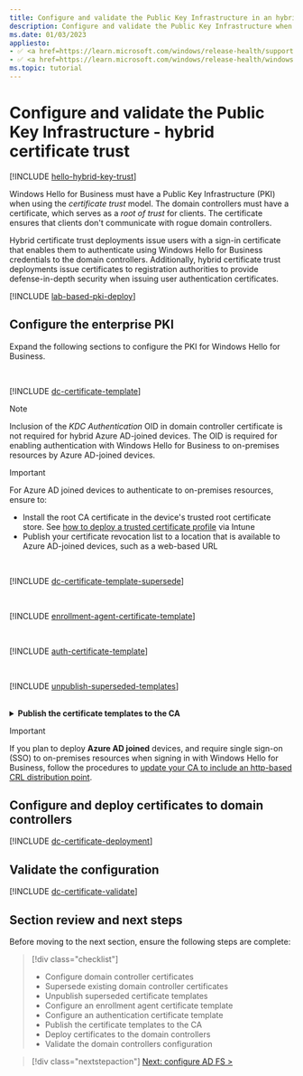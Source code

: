 ```yaml
---
title: Configure and validate the Public Key Infrastructure in an hybrid certificate trust model
description: Configure and validate the Public Key Infrastructure when deploying Windows Hello for Business in a hybrid certificate trust model.
ms.date: 01/03/2023
appliesto: 
- ✅ <a href=https://learn.microsoft.com/windows/release-health/supported-versions-windows-client target=_blank>Windows 10 and later</a>
- ✅ <a href=https://learn.microsoft.com/windows/release-health/windows-server-release-info target=_blank>Windows Server 2016 and later</a>
ms.topic: tutorial
---
```

# Configure and validate the Public Key Infrastructure - hybrid certificate trust

[!INCLUDE [hello-hybrid-key-trust](./includes/hello-on-premises-cert-trust.md)]

Windows Hello for Business must have a Public Key Infrastructure (PKI) when using the *certificate trust* model. The domain controllers must have a certificate, which serves as a *root of trust* for clients. The certificate ensures that clients don't communicate with rogue domain controllers.

Hybrid certificate trust deployments issue users with a sign-in certificate that enables them to authenticate using Windows Hello for Business credentials to the domain controllers. Additionally, hybrid certificate trust deployments issue certificates to registration authorities to provide defense-in-depth security when issuing user authentication certificates.

[!INCLUDE [lab-based-pki-deploy](includes/lab-based-pki-deploy.md)]

## Configure the enterprise PKI

Expand the following sections to configure the PKI for Windows Hello for Business.

<br>

[!INCLUDE [dc-certificate-template](includes/dc-certificate-template.md)]

> [!NOTE]
> Inclusion of the *KDC Authentication* OID in domain controller certificate is not required for hybrid Azure AD-joined devices. The OID is required for enabling authentication with Windows Hello for Business to on-premises resources by Azure AD-joined devices.

> [!IMPORTANT]
> For Azure AD joined devices to authenticate to on-premises resources, ensure to:
> - Install the root CA certificate in the device's trusted root certificate store. See [how to deploy a trusted certificate profile](/mem/intune/protect/certificates-trusted-root#to-create-a-trusted-certificate-profile) via Intune
> - Publish your certificate revocation list to a location that is available to Azure AD-joined devices, such as a web-based URL

<br>

[!INCLUDE [dc-certificate-template-supersede](includes/dc-certificate-supersede.md)]

<br>

[!INCLUDE [enrollment-agent-certificate-template](includes/enrollment-agent-certificate-template.md)]

<br>

[!INCLUDE [auth-certificate-template](includes/auth-certificate-template.md)]

<br>

[!INCLUDE [unpublish-superseded-templates](includes/unpublish-superseded-templates.md)]

<br>
<details>

<summary><b>Publish the certificate templates to the CA</b></summary>

A certification authority can only issue certificates for certificate templates that are published to it. If you have more than one CA, and you want more CAs to issue certificates based on the certificate template, then you must publish the certificate template to them.

Sign in to the CA or management workstations with **Enterprise Admin** equivalent credentials.

1. Open the **Certification Authority** management console
1. Expand the parent node from the navigation pane
1. Select **Certificate Templates** in the navigation pane
1. Right-click the **Certificate Templates** node. Select **New > Certificate Template to issue**
1. In the **Enable Certificates Templates** window, select the *Domain Controller Authentication (Kerberos)*, *WHFB Enrollment Agent*  and *WHFB Authentication* templates you created in the previous steps > select **OK**
1. Close the console

</details>

> [!IMPORTANT]
> If you plan to deploy **Azure AD joined** devices, and require single sign-on (SSO) to on-premises resources when signing in with Windows Hello for Business, follow the procedures to [update your CA to include an http-based CRL distribution point](hello-hybrid-aadj-sso.md).

## Configure and deploy certificates to domain controllers

[!INCLUDE [dc-certificate-deployment](includes/dc-certificate-deployment.md)]

## Validate the configuration

[!INCLUDE [dc-certificate-validate](includes/dc-certificate-validate.md)]

## Section review and next steps

Before moving to the next section, ensure the following steps are complete:

> [!div class="checklist"]
> - Configure domain controller certificates
> - Supersede existing domain controller certificates
> - Unpublish superseded certificate templates
> - Configure an enrollment agent certificate template
> - Configure an authentication certificate template
> - Publish the certificate templates to the CA
> - Deploy certificates to the domain controllers
> - Validate the domain controllers configuration

> [!div class="nextstepaction"]
> [Next: configure AD FS >](hello-hybrid-cert-whfb-settings-adfs.md)

<!--links-->
[SERV-1]: /troubleshoot/windows-server/windows-security/requirements-domain-controller